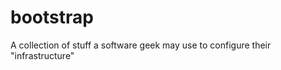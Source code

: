 bootstrap
=========

A collection of stuff a software geek may use to configure their "infrastructure"